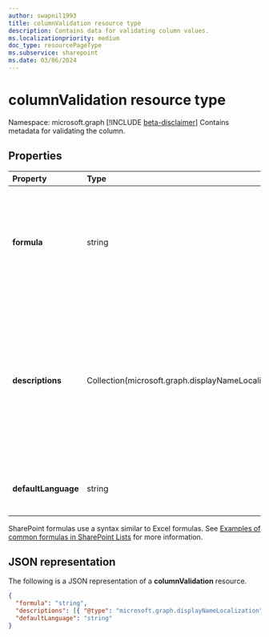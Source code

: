 ```yaml
---
author: swapnil1993
title: columnValidation resource type
description: Contains data for validating column values.
ms.localizationpriority: medium
doc_type: resourcePageType
ms.subservice: sharepoint
ms.date: 03/06/2024
---
```


# columnValidation resource type

Namespace: microsoft.graph
[!INCLUDE [beta-disclaimer](../../includes/beta-disclaimer.md)]
Contains metadata for validating the column.

## Properties

| Property            | Type                                                | Description                                                                                                                                                                                                               |
| :------------------ | :-------------------------------------------------- | :------------------------------------------------------------------------------------------------------------------------------------------------------------------------------------------------------------------------ |
| **formula**         | string                                              | The formula to validate column value. For examples, see [Examples of common formulas in lists](https://support.microsoft.com/office/examples-of-common-formulas-in-sharepoint-lists-d81f5f21-2b4e-45ce-b170-bf7ebf6988b3) |
| **descriptions**    | Collection(microsoft.graph.displayNameLocalization) | Localized messages that explain what is needed for this column's value to be considered valid. User will be prompted with this message if validation fails.                                                               |
| **defaultLanguage** | string                                              | Default BCP 47 language tag for the description.                                                                                                                                                                          |

SharePoint formulas use a syntax similar to Excel formulas.
See [Examples of common formulas in SharePoint Lists][SPFormulas] for more information.

## JSON representation

The following is a JSON representation of a **columnValidation** resource.

<!-- { "blockType": "resource", "@odata.type": "microsoft.graph.columnValidation"} -->

```json
{
  "formula": "string",
  "descriptions": [{ "@type": "microsoft.graph.displayNameLocalization" }],
  "defaultLanguage": "string"
}
```

[SPFormulas]: https://support.office.com/article/Examples-of-common-formulas-in-SharePoint-Lists-d81f5f21-2b4e-45ce-b170-bf7ebf6988b3
